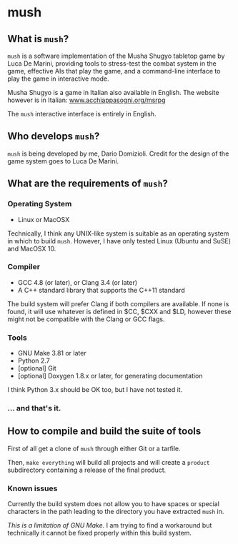 # mush

## What is `mush`?

`mush` is a software implementation of the Musha Shugyo tabletop game by Luca De
Marini, providing tools to stress-test the combat system in the game, effective
AIs that play the game, and a command-line interface to play the game in
interactive mode.

Musha Shugyo is a game in Italian also available in English. The website however
is in Italian: www.acchiappasogni.org/msrpg

The `mush` interactive interface is entirely in English.

## Who develops `mush`?

`mush` is being developed by me, Dario Domizioli. Credit for the design of the
game system goes to Luca De Marini.

## What are the requirements of `mush`?

### Operating System

* Linux or MacOSX

Technically, I think any UNIX-like system is suitable as an operating system in
which to build `mush`. However, I have only tested Linux (Ubuntu and SuSE) and
MacOSX 10.

### Compiler

* GCC 4.8 (or later), or Clang 3.4 (or later)
* A C++ standard library that supports the C++11 standard

The build system will prefer Clang if both compilers are available. If none is
found, it will use whatever is defined in $CC, $CXX and $LD, however these might
not be compatible with the Clang or GCC flags.

### Tools

* GNU Make 3.81 or later
* Python 2.7
* [optional] Git
* [optional] Doxygen 1.8.x or later, for generating documentation

I think Python 3.x should be OK too, but I have not tested it.

### ... and that's it.

## How to compile and build the suite of tools

First of all get a clone of `mush` through either Git or a tarfile.

Then, `make everything` will build all projects and will create a `product`
subdirectory containing a release of the final product.

### Known issues

Currently the build system does not allow you to have spaces or special
characters in the path leading to the directory you have extracted `mush` in.

_This is a limitation of GNU Make._ I am trying to find a workaround but 
technically it cannot be fixed properly within this build system.
